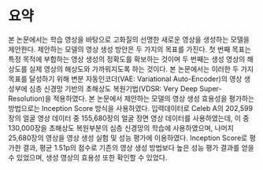 # 요약

본 논문에서는 학습 영상을 바탕으로 고화질의 선명한 새로운 영상을 생성하는 모델을 제안한다. 제안하는 모델의 영상 생성 방안은 두 가지의 목표를 가진다. 첫 번째 목표는 특정 목적에 부합하는 영상 생성의 정확도를 확보하는 것이며 두 번째는 생성 영상의 해상도를 실제 영상의 해상도와 가까워지도록 하는 것이다. 본 논문에서는 이러한 두 가지 목표를 달성하기 위해 변분 자동인코더(VAE: Variational Auto-Encoder)의  영상 생성부에 심층 신경망 기반의 초해상도 복원기법(VDSR: Very Deep Super-Resolution)을 적용하였다. 본 논문에서 제안하는 모델의 영상 생성 효용성을 평가하는 방법으로는 Inception Score 방식을 사용하였다. 입력데이터로 Celeb A의 202,599장의 얼굴 영상 데이터 중 155,680장의 얼굴 정면 영상 데이터를 사용하였는데, 이 중 130,000장을 초해상도 복원부분의 심층 신경망의 학습에 사용하였으며, 나머지 25,680장의 영상을 영상 생성 실험 및 성능 평가에 이용하였다. Inception Score로 평가한 결과, 평균 1.51p의 점수로 기존의 영상 생성 방법보다 높은 성능 평가 결과를 얻을 수 있었으며, 생성 영상의 효용성 또한 확인할 수 있었다.